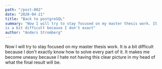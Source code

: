 ```yaml
---
path: "/post-002"
date: "2020-04-21"
title: "Back to postgreSQL"
summary: "Now I will try to stay focused on my master thesis work. It
is a bit difficult because I don't exact"
author: "Anders Stromberg"
---
```


Now I will try to stay focused on my master thesis work. It
is a bit difficult because I don't exactly know how to solve
every part of it. It makes me become uneasy because I hate
not having this clear picture in my head of what the final
result will be.


```


```